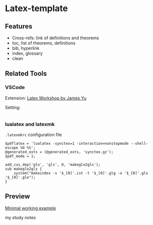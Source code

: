 # Latex-template

## Features

- Cross-refs: link of definitions and theorems
- toc, list of theorems, definitions
- bib, hyperlink
- index, glossary
- clean

## Related Tools

### VSCode
Extension: [Latex Workshop by James Yu](https://marketplace.visualstudio.com/items?itemName=James-Yu.latex-workshop)

Setting:
```
```

###  lualatex and latexmk
`.latexmkrc` configuration file
```
$pdflatex = 'lualatex -synctex=1 -interaction=nonstopmode --shell-escape %O %S';
@generated_exts = (@generated_exts, 'synctex.gz');
$pdf_mode = 1;

add_cus_dep('glo', 'gls', 0, 'makeglo2gls');
sub makeglo2gls {
    system("makeindex -s '$_[0]'.ist -t '$_[0]'.glg -o '$_[0]'.gls '$_[0]'.glo");
}
```

## Preview
[Minimal working example](https://github.com/Jue-Xu/Latex-Template-for-Scientific-Style-Book/blob/main/notes_template.pdf)

my study notes
